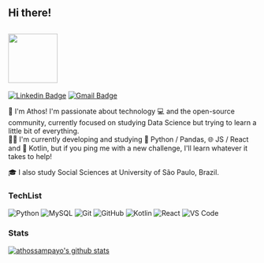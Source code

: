 ## Hi there!
## <img src="https://images.squarespace-cdn.com/content/v1/58f1f97bebbd1aeb69f1482a/1563294631601-ZC8YVSXWZ1UABRWAMNG5/ke17ZwdGBToddI8pDm48kPJXHKy2-mnvrsdpGQjlhod7gQa3H78H3Y0txjaiv_0fDoOvxcdMmMKkDsyUqMSsMWxHk725yiiHCCLfrh8O1z5QHyNOqBUUEtDDsRWrJLTmNhTL1csF4IG5y-qj70Wo08mNhyC0Li-nnGmSWmu-RPzBQHhRD1i-jLysqaC42N26/waving-giraffe.gif" width="100px">

[![Linkedin Badge](https://img.shields.io/badge/-LinkedIn-blue?style=flat&logo=Linkedin&logoColor=white&link=https://www.linkedin.com/in/athos-sampayo-70a0001b1/)](https://www.linkedin.com/in/athos-sampayo-70a0001b1/)
[![Gmail Badge](https://img.shields.io/badge/-Email-c14438?style=flat&logo=Gmail&logoColor=white&link=mailto:athos.s.sampayo@gmail.com)](mailto:athos.s.sampayo@gmail.com)

 🏃 I'm Athos! I'm passionate about technology 💻 and the open-source community, currently focused on studying Data Science but trying to learn a little bit of everything.
 <br>
 👨‍💻 I'm currently developing and studying 🐍 Python / Pandas, 🌐 JS / React and 📱 Kotlin, but if you ping me with a new challenge, I'll learn whatever it takes to help!

 🎓 I also study Social Sciences at University of São Paulo, Brazil.

### TechList
![Python](https://img.shields.io/badge/-Python-3776AB?style=flat-square&logo=Python&logoColor=white)
![MySQL](https://img.shields.io/badge/-MySQL-blueviolet?style=flat-square&logo=mysql&logoColor=white)
![Git](https://img.shields.io/badge/-Git-orange?style=flat-square&logo=git&logoColor=white)
![GitHub](https://img.shields.io/badge/-GitHub-181717?style=flat-square&logo=github&logoColor=white)
![Kotlin](https://img.shields.io/badge/-Kotlin-brightgreen?style=flat-square&logo=kotlin&logoColor=white)
![React](https://img.shields.io/badge/-React-3b2e5a?style=flat-square&logo=react&logoColor=white)
![VS Code](https://img.shields.io/badge/-VSCode-%23007ACC?style=flat-square&logo=visual-studio-code&logoColor=white)
### Stats
[![athossampayo's github stats](https://github-readme-stats.vercel.app/api?username=athossampayo&show_icons=true&theme=radical)](https://github.com/anuraghazra/github-readme-stats)
